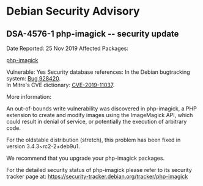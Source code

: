 
Debian Security Advisory
========================


DSA-4576-1 php-imagick -- security update
-----------------------------------------



Date Reported:
25 Nov 2019
Affected Packages:

[php-imagick](https://packages.debian.org/src:php-imagick)

Vulnerable:
Yes
Security database references:
In the Debian bugtracking system: [Bug 928420](https://bugs.debian.org/cgi-bin/bugreport.cgi?bug=928420).  
In Mitre's CVE dictionary: [CVE-2019-11037](https://security-tracker.debian.org/tracker/CVE-2019-11037).  

More information:

An out-of-bounds write vulnerability was discovered in php-imagick, a
PHP extension to create and modify images using the ImageMagick API,
which could result in denial of service, or potentially the execution of
arbitrary code.


For the oldstable distribution (stretch), this problem has been fixed
in version 3.4.3~rc2-2+deb9u1.


We recommend that you upgrade your php-imagick packages.


For the detailed security status of php-imagick please refer to its
security tracker page at:
<https://security-tracker.debian.org/tracker/php-imagick>






